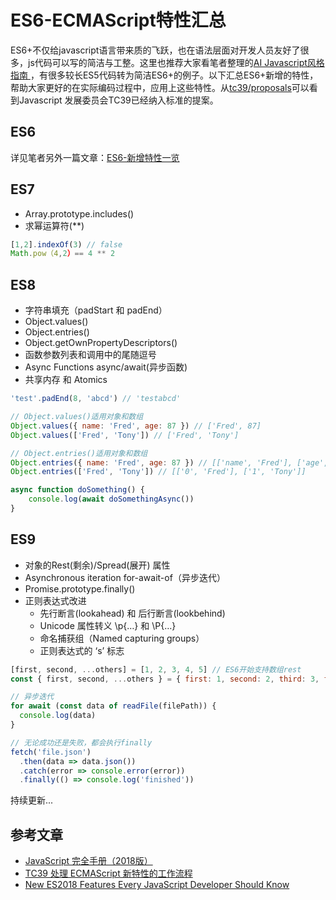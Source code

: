 # ES6-ECMAScript特性汇总
ES6+不仅给javascript语言带来质的飞跃，也在语法层面对开发人员友好了很多，js代码可以写的简洁与工整。这里也推荐大家看笔者整理的[AI Javascript风格指南 ](https://lq782655835.github.io/blogs/team-standard/clean-code-javascript.html)，有很多较长ES5代码转为简洁ES6+的例子。以下汇总ES6+新增的特性，帮助大家更好的在实际编码过程中，应用上这些特性。从[tc39/proposals](https://github.com/tc39/proposals/blob/master/finished-proposals.md)可以看到Javascript 发展委员会TC39已经纳入标准的提案。

## ES6
详见笔者另外一篇文章：[ES6-新增特性一览](https://lq782655835.github.io/blogs/js/ES6-1.new-feature.html)

## ES7
* Array.prototype.includes()
* 求幂运算符(**)
``` js
[1,2].indexOf(3) // false
Math.pow（4,2）== 4 ** 2
```

## ES8
* 字符串填充（padStart 和 padEnd）
* Object.values()
* Object.entries()
* Object.getOwnPropertyDescriptors()
* 函数参数列表和调用中的尾随逗号
* Async Functions async/await(异步函数)
* 共享内存 和 Atomics
``` js
'test'.padEnd(8, 'abcd') // 'testabcd'

// Object.values()适用对象和数组
Object.values({ name: 'Fred', age: 87 }) // ['Fred', 87]
Object.values(['Fred', 'Tony']) // ['Fred', 'Tony']

// Object.entries()适用对象和数组
Object.entries({ name: 'Fred', age: 87 }) // [['name', 'Fred'], ['age', 87]]
Object.entries(['Fred', 'Tony']) // [['0', 'Fred'], ['1', 'Tony']]

async function doSomething() {
    console.log(await doSomethingAsync())
}

```

## ES9
* 对象的Rest(剩余)/Spread(展开) 属性
* Asynchronous iteration for-await-of（异步迭代）
* Promise.prototype.finally()
* 正则表达式改进
    * 先行断言(lookahead) 和 后行断言(lookbehind)
    * Unicode 属性转义 \p{…} 和 \P{…}
    * 命名捕获组（Named capturing groups）
    * 正则表达式的 ‘s’ 标志
``` js
[first, second, ...others] = [1, 2, 3, 4, 5] // ES6开始支持数组rest
const { first, second, ...others } = { first: 1, second: 2, third: 3, fourth: 4, fifth: 5 } // ES9支持对象rest

// 异步迭代
for await (const data of readFile(filePath)) {
  console.log(data)
}

// 无论成功还是失败，都会执行finally
fetch('file.json')
  .then(data => data.json())
  .catch(error => console.error(error))
  .finally(() => console.log('finished'))
```
持续更新...

## 参考文章
* [JavaScript 完全手册（2018版）](https://www.css88.com/archives/9965)
* [TC39 处理 ECMAScript 新特性的工作流程](https://www.css88.com/archives/7742)
* [New ES2018 Features Every JavaScript Developer Should Know](https://css-tricks.com/new-es2018-features-every-javascript-developer-should-know/)